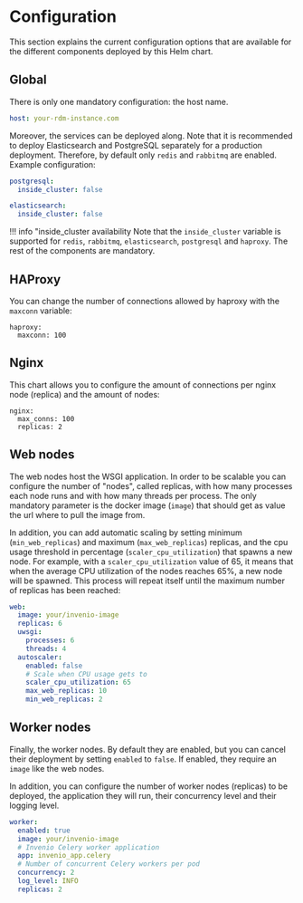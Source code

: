 # Configuration

This section explains the current configuration options that are available for the different components deployed by this Helm chart.

## Global

There is only one mandatory configuration: the host name.

```yaml
host: your-rdm-instance.com
```

Moreover, the services can be deployed along. Note that it is recommended to deploy Elasticsearch and PostgreSQL separately for a production deployment.
Therefore, by default only `redis` and `rabbitmq` are enabled. Example configuration:

``` yaml
postgresql:
  inside_cluster: false

elasticsearch:
  inside_cluster: false
```

!!! info "inside_cluster availability
    Note that the `inside_cluster` variable is supported for `redis`, `rabbitmq`, `elasticsearch`, `postgresql` and `haproxy`. The rest of the components
    are mandatory.

## HAProxy

You can change the number of connections allowed by haproxy with the `maxconn` variable:

```
haproxy:
  maxconn: 100
```

## Nginx

This chart allows you to configure the amount of connections per nginx node (replica) and the amount of nodes:

```
nginx:
  max_conns: 100
  replicas: 2
```

## Web nodes

The web nodes host the WSGI application. In order to be scalable you can configure the number of "nodes", called replicas, with how many processes each node runs and with how many threads per process. The only mandatory parameter is the docker image (`image`) that should get as value the url where to pull the image from.

In addition, you can add automatic scaling by setting minimum (`min_web_replicas`) and maximum (`max_web_replicas`) replicas, and the cpu usage threshold in percentage (`scaler_cpu_utilization`) that spawns a new node. For example, with a `scaler_cpu_utilization` value of 65, it means that when the average CPU utilization of the nodes reaches 65%, a new node will be spawned. This process will repeat itself until the maximum number of replicas has been reached:

``` yaml
web:
  image: your/invenio-image
  replicas: 6
  uwsgi:
    processes: 6
    threads: 4
  autoscaler:
    enabled: false
    # Scale when CPU usage gets to
    scaler_cpu_utilization: 65
    max_web_replicas: 10
    min_web_replicas: 2
```

## Worker nodes

Finally, the worker nodes. By default they are enabled, but you can cancel their deployment by setting `enabled` to `false`. If enabled, they require an `image` like the web nodes.

In addition, you can configure the number of worker nodes (replicas) to be deployed, the application they will run, their concurrency level and their logging level.

``` yaml
worker:
  enabled: true
  image: your/invenio-image
  # Invenio Celery worker application
  app: invenio_app.celery
  # Number of concurrent Celery workers per pod
  concurrency: 2
  log_level: INFO
  replicas: 2
  ```
